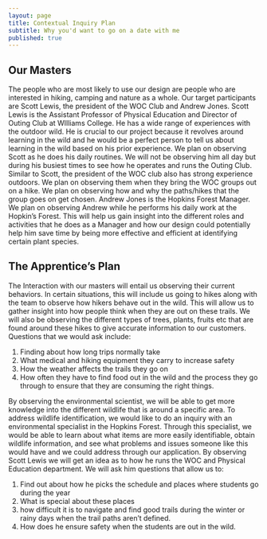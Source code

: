 ```yaml
---
layout: page
title: Contextual Inquiry Plan
subtitle: Why you'd want to go on a date with me
published: true
---
```

## Our Masters 

The people who are most likely to use our design are people who are interested in hiking, camping and nature as a whole. Our target participants are Scott Lewis, the president of the WOC Club and Andrew Jones. Scott Lewis is the Assistant Professor of Physical Education and Director of Outing Club at WIlliams College. He has a wide range of experiences with the outdoor wild. He is crucial to our project because it revolves around learning in the wild and he would be a perfect person to tell us about learning in the wild based on his prior experience. We plan on observing Scott as he does his daily routines. We will not be observing him all day but during his busiest times to see how he operates and runs the Outing Club. Similar to Scott, the president of the WOC club also has strong experience outdoors. We plan on observing them when they bring the WOC groups out on a hike. We plan on observing how and why the paths/hikes that the group goes on get chosen. Andrew Jones is the Hopkins Forest Manager. We plan on observing Andrew while he performs his daily work at the Hopkin’s Forest. This will help us gain insight into the different roles and activities that he does as a Manager and how our design could potentially help him save time by being more effective and efficient at identifying certain plant species.

## The Apprentice’s Plan

The Interaction with our masters will entail us observing their current behaviors. In certain situations, this will include us going to hikes along with the team to observe how hikers behave out in the wild. This will allow us to gather insight into how people think when they are out on these trails. We will also be observing the different types of trees, plants, fruits etc that are found around these hikes to give accurate information to our customers. Questions that we would ask include:
1. Finding about how long trips normally take 
2. What medical and hiking equipment they carry to increase safety
3. How the weather affects the trails they go on 
4. How often they have to find food out in the wild and the process they go through to ensure that they are consuming the right things. 

By observing the environmental scientist, we will be able to get more knowledge into the different wildlife that is around a specific area. To address wildlife identification, we would like to do an inquiry with an environmental specialist in the Hopkins Forest. Through this specialist, we would be able to learn about what items are more easily identifiable, obtain wildlife information, and see what problems and issues someone like this would have and we could address through our application. By observing Scott Lewis we will get an idea as to how he runs the WOC and Physical Education department. We will ask him questions that allow us to: 
1. Find out about how he picks the schedule and places where students go during the year
2. What is special about these places
3. how difficult it is to navigate and find good trails during the winter or rainy days when the trail paths aren’t defined.
4. How does he ensure safety when the students are out in the wild.
